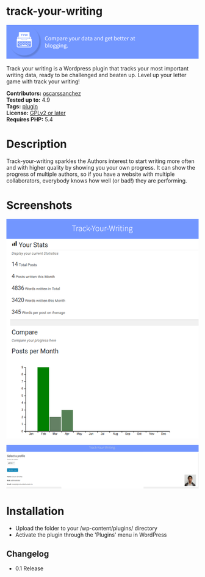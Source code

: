 # track-your-writing
![Select an image, add text, and choose a link.](assets/titlebar.png)

Track your writing is a Wordpress plugin that tracks your most important writing data, ready to be challenged and beaten up. Level up your letter game with track your writing!

**Contributors:** [oscarssanchez](https://profiles.wordpress.org/oscarssanchez)  
**Tested up to:** 4.9  
**Tags:** [plugin](https://wordpress.org/plugins/tags/widget)  
**License:** [GPLv2 or later](http://www.gnu.org/licenses/gpl-2.0.html)  
**Requires PHP:** 5.4 

# Description 

Track-your-writing sparkles the Authors interest to start writing more
often and with higher quality by showing you your own progress. It can show the progress of multiple authors,
so if you have a website with multiple collaborators, everybody knows how well (or bad!) they are performing.

# Screenshots

![Select an image, add text, and choose a link.](assets/tywscreenshot1.png)

  
![Select an image, add text, and choose a link.](assets/tywscreenshot2.png)

# Installation

* Upload the folder to your /wp-content/plugins/ directory  
* Activate the plugin through the 'Plugins' menu in WordPress

## Changelog ##

* 0.1 Release
    